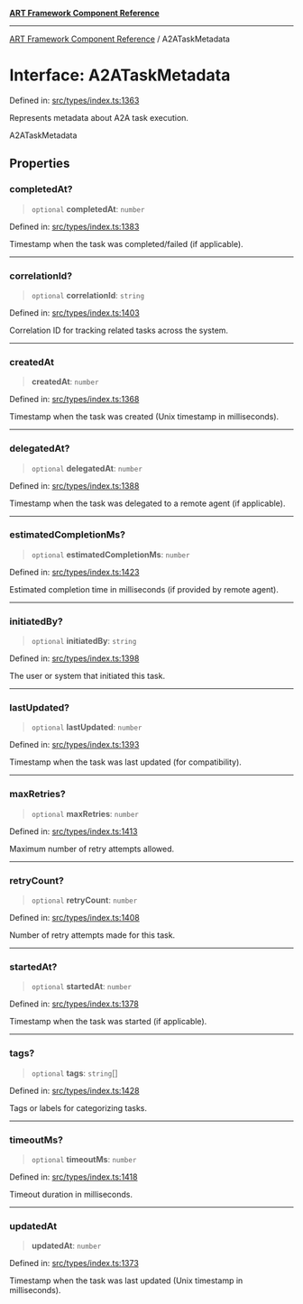 [**ART Framework Component Reference**](../README.md)

***

[ART Framework Component Reference](../README.md) / A2ATaskMetadata

# Interface: A2ATaskMetadata

Defined in: [src/types/index.ts:1363](https://github.com/hashangit/ART/blob/389c66e54bc50d9dde33052d28a5a19571a13dbf/src/types/index.ts#L1363)

Represents metadata about A2A task execution.

 A2ATaskMetadata

## Properties

### completedAt?

> `optional` **completedAt**: `number`

Defined in: [src/types/index.ts:1383](https://github.com/hashangit/ART/blob/389c66e54bc50d9dde33052d28a5a19571a13dbf/src/types/index.ts#L1383)

Timestamp when the task was completed/failed (if applicable).

***

### correlationId?

> `optional` **correlationId**: `string`

Defined in: [src/types/index.ts:1403](https://github.com/hashangit/ART/blob/389c66e54bc50d9dde33052d28a5a19571a13dbf/src/types/index.ts#L1403)

Correlation ID for tracking related tasks across the system.

***

### createdAt

> **createdAt**: `number`

Defined in: [src/types/index.ts:1368](https://github.com/hashangit/ART/blob/389c66e54bc50d9dde33052d28a5a19571a13dbf/src/types/index.ts#L1368)

Timestamp when the task was created (Unix timestamp in milliseconds).

***

### delegatedAt?

> `optional` **delegatedAt**: `number`

Defined in: [src/types/index.ts:1388](https://github.com/hashangit/ART/blob/389c66e54bc50d9dde33052d28a5a19571a13dbf/src/types/index.ts#L1388)

Timestamp when the task was delegated to a remote agent (if applicable).

***

### estimatedCompletionMs?

> `optional` **estimatedCompletionMs**: `number`

Defined in: [src/types/index.ts:1423](https://github.com/hashangit/ART/blob/389c66e54bc50d9dde33052d28a5a19571a13dbf/src/types/index.ts#L1423)

Estimated completion time in milliseconds (if provided by remote agent).

***

### initiatedBy?

> `optional` **initiatedBy**: `string`

Defined in: [src/types/index.ts:1398](https://github.com/hashangit/ART/blob/389c66e54bc50d9dde33052d28a5a19571a13dbf/src/types/index.ts#L1398)

The user or system that initiated this task.

***

### lastUpdated?

> `optional` **lastUpdated**: `number`

Defined in: [src/types/index.ts:1393](https://github.com/hashangit/ART/blob/389c66e54bc50d9dde33052d28a5a19571a13dbf/src/types/index.ts#L1393)

Timestamp when the task was last updated (for compatibility).

***

### maxRetries?

> `optional` **maxRetries**: `number`

Defined in: [src/types/index.ts:1413](https://github.com/hashangit/ART/blob/389c66e54bc50d9dde33052d28a5a19571a13dbf/src/types/index.ts#L1413)

Maximum number of retry attempts allowed.

***

### retryCount?

> `optional` **retryCount**: `number`

Defined in: [src/types/index.ts:1408](https://github.com/hashangit/ART/blob/389c66e54bc50d9dde33052d28a5a19571a13dbf/src/types/index.ts#L1408)

Number of retry attempts made for this task.

***

### startedAt?

> `optional` **startedAt**: `number`

Defined in: [src/types/index.ts:1378](https://github.com/hashangit/ART/blob/389c66e54bc50d9dde33052d28a5a19571a13dbf/src/types/index.ts#L1378)

Timestamp when the task was started (if applicable).

***

### tags?

> `optional` **tags**: `string`[]

Defined in: [src/types/index.ts:1428](https://github.com/hashangit/ART/blob/389c66e54bc50d9dde33052d28a5a19571a13dbf/src/types/index.ts#L1428)

Tags or labels for categorizing tasks.

***

### timeoutMs?

> `optional` **timeoutMs**: `number`

Defined in: [src/types/index.ts:1418](https://github.com/hashangit/ART/blob/389c66e54bc50d9dde33052d28a5a19571a13dbf/src/types/index.ts#L1418)

Timeout duration in milliseconds.

***

### updatedAt

> **updatedAt**: `number`

Defined in: [src/types/index.ts:1373](https://github.com/hashangit/ART/blob/389c66e54bc50d9dde33052d28a5a19571a13dbf/src/types/index.ts#L1373)

Timestamp when the task was last updated (Unix timestamp in milliseconds).
